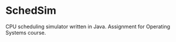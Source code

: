 SchedSim
========

CPU scheduling simulator written in Java. Assignment for Operating Systems course.
